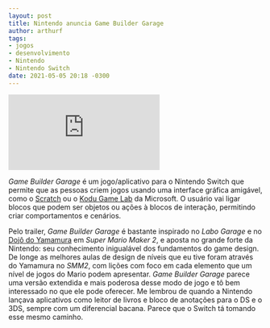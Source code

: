 ```yaml
---
layout: post
title: Nintendo anuncia Game Builder Garage
author: arthurf
tags:
- jogos
- desenvolvimento
- Nintendo
- Nintendo Switch
date: 2021-05-05 20:18 -0300
---
```

<iframe class="full-width" src="https://www.youtube-nocookie.com/embed/0yM3ppz0Zt8" title="Reprodutor de vídeo do YouTube" frameborder="0" allow="accelerometer; autoplay; clipboard-write; encrypted-media; gyroscope; picture-in-picture" allowfullscreen></iframe>

*Game Builder Garage* é um jogo/aplicativo para o Nintendo Switch que permite que as pessoas criem jogos usando uma interface gráfica amigável, como o [Scratch](https://scratch.mit.edu) ou o [Kodu Game Lab](https://www.kodugamelab.com/) da Microsoft. O usuário vai ligar blocos que podem ser objetos ou ações à blocos de interação, permitindo criar comportamentos e cenários.

Pelo trailer, *Game Builder Garage* é bastante inspirado no *Labo Garage* e no [Dojô do Yamamura](https://www.usgamer.net/articles/super-mario-maker-2-wants-to-make-you-a-better-level-designer) em *Super Mario Maker 2*, e aposta no grande forte da Nintendo: seu conhecimento inigualável dos fundamentos do game design. De longe as melhores aulas de design de níveis que eu tive foram através do Yamamura no *SMM2*, com lições com foco em cada elemento que um nível de jogos do Mario podem apresentar. *Game Builder Garage* parece uma versão extendida e mais poderosa desse modo de jogo e tô bem interessado no que ele pode oferecer. Me lembrou de quando a Nintendo lançava aplicativos como leitor de livros e bloco de anotações para o DS e o 3DS, sempre com um diferencial bacana. Parece que o Switch tá tomando esse mesmo caminho.

